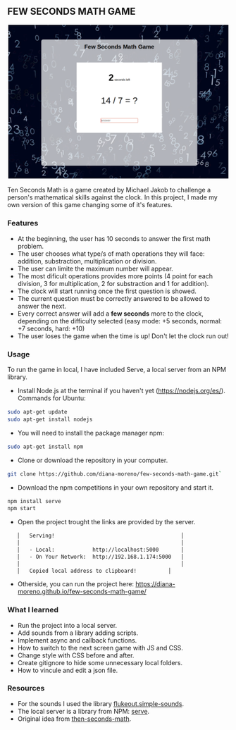 ## FEW SECONDS MATH GAME

<p align="center">
  <img src="./images/few-seconds-math-game.png" width="500">
</p>

Ten Seconds Math is a game created by Michael Jakob to challenge a person's mathematical skills against the clock.
In this project, I made my own version of this game changing some of it's features.

### **Features**

- At the beginning, the user has 10 seconds to answer the first math problem.
- The user chooses what type/s of math operations they will face: addition, substraction, multiplication or division.
- The user can limite the maximum number will appear.
- The most dificult operations provides more points (4 point for each division, 3 for multiplication, 2 for substraction and 1 for addition).
- The clock will start running once the first question is showed.
- The current question must be correctly answered to be allowed to answer the next.
- Every correct answer will add a **few seconds** more to the clock, depending on the difficulty selected (easy mode: +5 seconds, normal: +7 seconds, hard: +10)
- The user loses the game when the time is up! Don't let the clock run out!

### **Usage**

To run the game in local, I have included Serve, a local server from an NPM library.

- Install Node.js at the terminal if you haven't yet (https://nodejs.org/es/). Commands for Ubuntu:

```bash
sudo apt-get update
sudo apt-get install nodejs
```
- You will need to install the package manager npm:

```bash
sudo apt-get install npm
```
- Clone or download the repository in your computer.

```bash
git clone https://github.com/diana-moreno/few-seconds-math-game.git`
```
- Download the npm competitions in your own repository and start it.

```bash
npm install serve
npm start
```
- Open the project trought the links are provided by the server.

```
   │   Serving!                                        │
   │                                                   │
   │   - Local:            http://localhost:5000       │
   │   - On Your Network:  http://192.168.1.174:5000   │
   │                                                   │
   │   Copied local address to clipboard! 	       │
```
- Otherside, you can run the project here: https://diana-moreno.github.io/few-seconds-math-game/

### **What I learned**

- Run the project into a local server.
- Add sounds from a library adding scripts.
- Implement async and callback functions.
- How to switch to the next screen game with JS and CSS.
- Change style with CSS before and after.
- Create gitignore to hide some unnecessary local folders.
- How to vincule and edit a json file.

### **Resources**

- For the sounds I used the library [flukeout.simple-sounds](https://github.com/flukeout/simple-sounds).
- The local server is a library from NPM: [serve](https://www.npmjs.com/package/serve).
- Original idea from [then-seconds-math](http://www.mental-math-trainer.com/).
